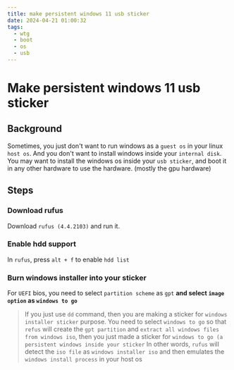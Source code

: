 ```yaml
---
title: make persistent windows 11 usb sticker
date: 2024-04-21 01:00:32
tags:
  - wtg
  - boot
  - os
  - usb
---
```

# Make persistent windows 11 usb sticker

## Background

Sometimes, you just don't want to run windows as a `guest os` in your linux `host os`.
And you don't want to install windows inside your `internal disk`.
You may want to install the windows os inside your `usb sticker`, and boot it in any other hardware to use the hardware. (mostly the gpu hardware)

## Steps

### Download rufus

Download `rufus (4.4.2103)` and run it.

### Enable hdd support

In `rufus`, press `alt + f` to enable `hdd list`

### Burn windows installer into your sticker

For `UEFI` bios, you need to select `partition scheme` as `gpt`
**and select `image option` as `windows to go`**

> If you just use `dd` command, then you are making a sticker for `windows installer sticker` purpose.
> You need to select `windows to go` so that `refus` will create the `gpt partition` and `extract all windows files from windows iso`, then you just made a sticker for `windows to go (a persistent windows inside your sticker`
> In other words, `rufus` will detect the `iso file` as `windows installer iso` and then emulates the `windows install process` in your host os


